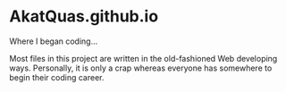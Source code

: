 # AkatQuas.github.io

Where I began coding...

Most files in this project are written in the old-fashioned Web developing ways. Personally, it is only a crap whereas everyone has somewhere to begin their coding career.
